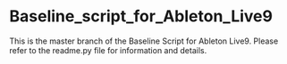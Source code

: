 Baseline_script_for_Ableton_Live9
=================================

This is the master branch of the Baseline Script for Ableton Live9. Please refer to the readme.py file for information and details.